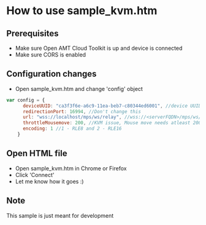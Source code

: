 # How to use sample_kvm.htm

## Prerequisites
 
- Make sure Open AMT Cloud Toolkit is up and device is connected
- Make sure CORS is enabled



## Configuration changes

- Open sample_kvm.htm and change 'config' object

``` javascript
var config = {
      deviceUUID: "ca3f3f6e-a6c9-11ea-beb7-c80344ed6001", //device UUID
      redirectionPort: 16994, //Don't change this
      url: "wss://localhost/mps/ws/relay", //wss://<serverFQDN>/mps/ws/relay
      throttleMousemove: 200, //KVM issue, Mouse move needs atleast 200 Millisecs throttle time
      encoding: 1 //1 - RLE8 and 2 - RLE16
    }
```


## Open HTML file

- Open sample_kvm.htm in Chrome or Firefox
- Click 'Connect'
- Let me know how it goes :)


## Note

This sample is just meant for development